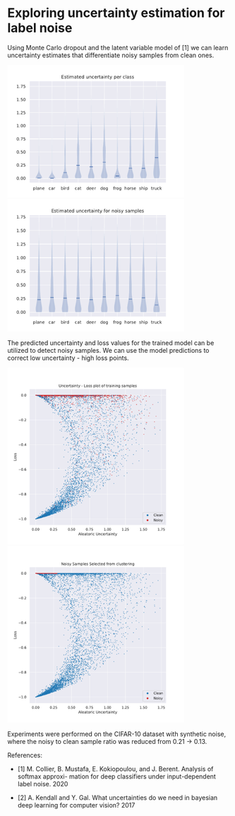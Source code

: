 # Exploring uncertainty estimation for label noise
Using Monte Carlo dropout and the latent variable model of [1] we can learn uncertainty estimates that differentiate noisy samples from clean ones.

<img src="./results/figs/uncertainty_per_class.png" width="400" /> <img src="./results/figs/noisy_sample_uncertainty.png" width="400" />

The predicted uncertainty and loss values for the trained model can be utilized to detect noisy samples. We can use the model predictions to correct low uncertainty - high loss points.

<img src="./results/figs/uncertainty_loss.png" width="400" /> <img src="./results/figs/clustering_noisy.png" width="400" />

Experiments were performed on the CIFAR-10 dataset with synthetic noise, where the noisy to clean sample ratio was reduced from 0.21 -> 0.13.

References: 
- [1] M. Collier, B. Mustafa, E. Kokiopoulou, and J. Berent. Analysis of softmax approxi-
mation for deep classifiers under input-dependent label noise. 2020

- [2] A. Kendall and Y. Gal. What uncertainties do we need in bayesian deep learning for
computer vision? 2017
